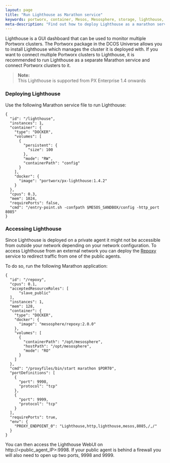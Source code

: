 ```yaml
---
layout: page
title: "Run Lighthouse as Marathon service"
keywords: portworx, container, Mesos, Mesosphere, storage, lighthouse, GUI
meta-description: "Find out how to deploy Lighthouse as a marathon service."
---
```


Lighthouse is a GUI dashboard that can be used to monitor multiple Portworx clusters. The Portworx package
in the DCOS Universe allows you to install Lighthouse which manages the cluster it is deployed with.
If you want to connect multiple Portworx clusters to Lighthouse, it is recommended to run Lighthouse as a
separate Marathon service and connect Portworx clusters to it.

>**Note:**<br/>This Lighthouse is supported from PX Enterprise 1.4 onwards

### Deploying Lighthouse
Use the following Marathon service file to run Lighthouse:
```
{
  "id": "/lighthouse",
  "instances": 1,
  "container": {
    "type": "DOCKER",
    "volumes": [
      {
        "persistent": {
          "size": 100
        },
        "mode": "RW",
        "containerPath": "config"
      }
    ],
    "docker": {
      "image": "portworx/px-lighthouse:1.4.2"
    }
  },
  "cpus": 0.3,
  "mem": 1024,
  "requirePorts": false,
  "cmd": "/entry-point.sh -confpath $MESOS_SANDBOX/config -http_port 8085"
}
```

### Accessing Lighthouse
Since Lighthouse is deployed on a private agent it might not be accessible from outside your network depending on your
network configuration. To access Lighthouse from an external network you can deploy the
[Repoxy](https://gist.github.com/nlsun/877411115f7e3b885b5e9daa8821722f) service to redirect traffic from one of the
public agents.

To do so, run the following Marathon application:
```
{
  "id": "/repoxy",
  "cpus": 0.1,
  "acceptedResourceRoles": [
      "slave_public"
  ],
  "instances": 1,
  "mem": 128,
  "container": {
    "type": "DOCKER",
    "docker": {
      "image": "mesosphere/repoxy:2.0.0"
    },
    "volumes": [
      {
        "containerPath": "/opt/mesosphere",
        "hostPath": "/opt/mesosphere",
        "mode": "RO"
      }
    ]
  },
  "cmd": "/proxyfiles/bin/start marathon $PORT0",
  "portDefinitions": [
    {
      "port": 9998,
      "protocol": "tcp"
    },
    {
      "port": 9999,
      "protocol": "tcp"
    }
  ],
  "requirePorts": true,
  "env": {
    "PROXY_ENDPOINT_0": "Lighthouse,http,lighthouse,mesos,8085,/,/"
  }
}
```

You can then access the Lighthouse WebUI on http://\<public_agent_IP\>:9998.
If your public agent is behind a firewall you will also need to open up two ports, 9998 and 9999.
